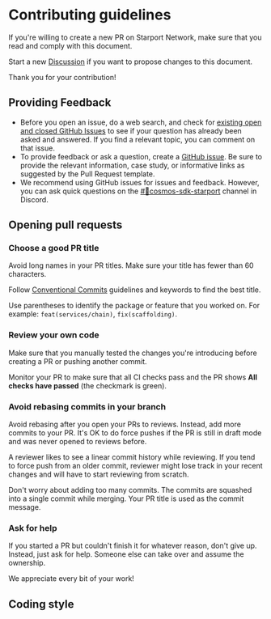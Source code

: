 # Contributing guidelines

If you're willing to create a new PR on Starport Network, make sure that you read and comply with this document.

Start a new [Discussion](https://github.com/tendermint/spn/discussions/new) if you want to propose changes to this document.

Thank you for your contribution!

## Providing Feedback

* Before you open an issue, do a web search, and check for [existing open and closed GitHub Issues](https://github.com/tendermint/spn/issues) to see if your question has already been asked and answered. If you find a relevant topic, you can comment on that issue.
* To provide feedback or ask a question, create a [GitHub issue](https://github.com/tendermint/spn/issues/new/choose). Be sure to provide the relevant information, case study, or informative links as suggested by the Pull Request template.
* We recommend using GitHub issues for issues and feedback. However, you can ask quick questions on the [#🔨cosmos-sdk-starport](https://discord.com/channels/669268347736686612/737461683588431924) channel in Discord.

## Opening pull requests

### Choose a good PR title

Avoid long names in your PR titles. Make sure your title has fewer than 60 characters.

Follow [Conventional Commits](https://www.conventionalcommits.org/en/v1.0.0/) guidelines and keywords to find the best title.

Use parentheses to identify the package or feature that you worked on. For example:  `feat(services/chain)`, `fix(scaffolding)`.

### Review your own code

Make sure that you manually tested the changes you're introducing before creating a PR or pushing another commit.

Monitor your PR to make sure that all CI checks pass and the PR shows **All checks have passed** (the checkmark is green).

### Avoid rebasing commits in your branch

Avoid rebasing after you open your PRs to reviews. Instead, add more commits to your PR. It's OK to do force pushes if the PR is still in draft mode and was never opened to reviews before.

A reviewer likes to see a linear commit history while reviewing. If you tend to force push from an older commit, reviewer might lose track in your recent changes and will have to start reviewing from scratch.

Don't worry about adding too many commits. The commits are squashed into a single commit while merging. Your PR title is used as the commit message.

### Ask for help

If you started a PR but couldn't finish it for whatever reason, don't give up. Instead, just ask for help. Someone else can take over and assume the ownership.

We appreciate every bit of your work!

## Coding style
